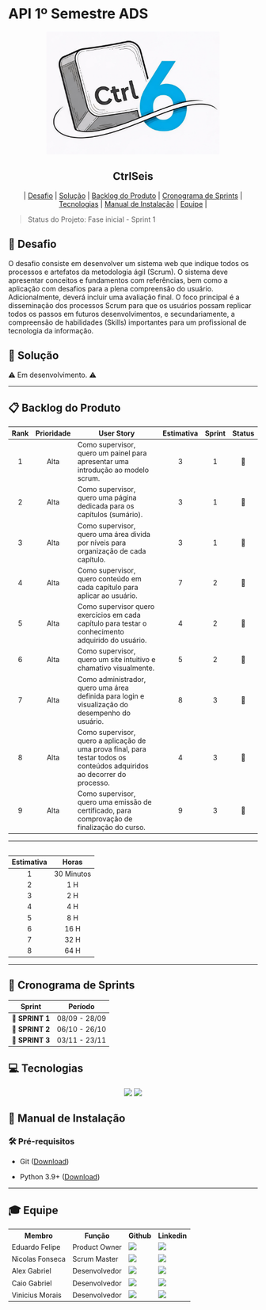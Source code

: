 # API 1º Semestre ADS

<p align="center">
      <img src="docs/Img/Ctrl6_Logo.jpg" alt="logo do Ctrlseis" width="350">
      <h2 align="center"> CtrlSeis</h2>
</p>

<p align="center">
  | <a href ="#desafio"> Desafio</a>  |
  <a href ="#solucao"> Solução</a>  |   
  <a href = docs/documentação/backlog/README.md> Backlog do Produto</a>  |
  <a href ="#sprint"> Cronograma de Sprints</a>  |
  <a href ="#tecnologias">Tecnologias</a> |
  <a href ="#manual">Manual de Instalação</a>  | 
  <a href ="#equipe"> Equipe</a> |
</p>

> Status do Projeto: Fase inicial - Sprint 1 

## 🏅 Desafio <a id="desafio"></a>

O desafio consiste em desenvolver um sistema web que indique todos os processos e artefatos da metodologia ágil (Scrum). O sistema deve apresentar conceitos e fundamentos com referências, bem como a aplicação com desafios para a plena compreensão do usuário. Adicionalmente, deverá incluir uma avaliação final. O foco principal é a disseminação dos processos Scrum para que os usuários possam replicar todos os passos em futuros desenvolvimentos, e secundariamente, a compreensão de habilidades (Skills) importantes para um profissional de tecnologia da informação.


## 🏅 Solução <a id="solucao"></a>

⚠️ Em desenvolvimento. ⚠️

---

## 📋 Backlog do Produto <a id="backlog"></a>

| Rank | Prioridade | User Story                                                                                                                                                                                                     | Estimativa | Sprint | Status |
| :--: | :--------: | -------------------------------------------------------------------------------------------------------------------------------------------------------------------------------------------------------------- | :----------: | :----: | :----: |
|   1  |    Alta    | Como supervisor, quero um painel para apresentar uma introdução ao modelo scrum.                                                                                                                               |      3       |    1   |   🔄   |
|   2  |    Alta    | Como supervisor, quero uma página dedicada para os capítulos (sumário).                                                                                                                                        |      3       |    1   |   🔄   |
|   3  |    Alta    | Como supervisor, quero uma área divida por níveis para organização de cada capítulo.                                                                                                                           |      3       |    1   |   🔄   |
|   4  |    Alta    | Como supervisor, quero conteúdo em cada capítulo para aplicar ao usuário.                                                                                                                                      |      7       |    2   |   🔄   |
|   5  |    Alta    | Como supervisor quero exercícios em cada capítulo para testar o conhecimento adquirido do usuário.                                                                                                             |      4       |    2   |   🔄   |
|   6  |    Alta    | Como supervisor, quero um site intuitivo e chamativo visualmente.                                                                                                                                              |      5       |    2   |   🔄   |
|   7  |    Alta    | Como administrador, quero uma área definida para login e visualização do desempenho do usuário.                                                                                                                |      8       |    3   |   🔄   |
|   8  |    Alta    | Como supervisor, quero a aplicação de uma prova final, para testar todos os conteúdos adquiridos ao decorrer do processo.                                                                                      |      4       |    3   |   🔄   |
|   9  |    Alta    | Como supervisor, quero uma emissão de certificado, para comprovação de finalização do curso.                                                                                                                   |      9       |    3   |   🔄   |

---

## 
| Estimativa | Horas     |
| :-----: | :----------: |
| 1 | 30 Minutos |
| 2 | 1 H  |
| 3 | 2 H  |
| 4 | 4 H  |
| 5 | 8 H  |
| 6 | 16 H |
| 7 | 32 H |
| 8 | 64 H |

---

## 📅 Cronograma de Sprints <a id="sprint"></a>

| Sprint          |    Período    |
| --------------- | :-----------: |
| 🔖 **SPRINT 1** | 08/09 - 28/09 |
| 🔖 **SPRINT 2** | 06/10 - 26/10 |
| 🔖 **SPRINT 3** | 03/11 - 23/11 |

## 💻 Tecnologias <a id="tecnologias"></a>

<h4 align="center">
 <a href="https://www.python.org/"><img src="https://img.shields.io/badge/Python-3776AB?style=for-the-badge&logo=python&logoColor=white"></a>
 <a href="https://github.com/"><img src="https://img.shields.io/badge/github-%23121011.svg?style=for-the-badge&logo=github&logoColor=white"/></a>
</h4>

## 📖 Manual de Instalação <a id="manual"></a>

### 🛠 Pré-requisitos

- Git ([Download](https://git-scm.com/downloads))

- Python 3.9+ ([Download](https://www.python.org/downloads/))

---


## 🎓 Equipe <a id="equipe"></a>

<div align="center">
  <table>
    <tr>
      <th>Membro</th>
      <th>Função</th>
      <th>Github</th>
      <th>Linkedin</th>
    </tr>
    <tr>
      <td>Eduardo Felipe</td>
      <td>Product Owner</td>
      <td><a href="https://github.com/"><img src="https://img.shields.io/badge/GitHub-100000?style=for-the-badge&logo=github&logoColor=white"></a></td>
      <td><a href="https://www.linkedin.com/"><img src="https://img.shields.io/badge/LinkedIn-0077B5?style=for-the-badge&logo=linkedin&logoColor=white"></a></td>
    </tr>
    <tr>
      <td>Nicolas Fonseca</td>
      <td>Scrum Master</td>
      <td><a href="https://github.com/NicolasFonsecaM"><img src="https://img.shields.io/badge/GitHub-100000?style=for-the-badge&logo=github&logoColor=white"></a></td>
      <td><a href="https://www.linkedin.com/in/nicolas-fonseca-60386130b/"><img src="https://img.shields.io/badge/LinkedIn-0077B5?style=for-the-badge&logo=linkedin&logoColor=white"></a></td>
    </tr>
    <tr>
      <td>Alex Gabriel</td>
      <td>Desenvolvedor</td>
      <td><a href="https://github.com/"><img src="https://img.shields.io/badge/GitHub-100000?style=for-the-badge&logo=github&logoColor=white"></a></td>
      <td><a href="https://www.linkedin.com/"><img src="https://img.shields.io/badge/LinkedIn-0077B5?style=for-the-badge&logo=linkedin&logoColor=white"></a></td>
    </tr>
    <tr>
      <td>Caio Gabriel</td>
      <td>Desenvolvedor</td>
      <td><a href="https://github.com/"><img src="https://img.shields.io/badge/GitHub-100000?style=for-the-badge&logo=github&logoColor=white"></a></td>
      <td><a href="https://www.linkedin.com/"><img src="https://img.shields.io/badge/LinkedIn-0077B5?style=for-the-badge&logo=linkedin&logoColor=white"></a></td>
    </tr>
    <tr>
      <td>Vinicius Morais</td>
      <td>Desenvolvedor</td>
      <td><a href="https://github.com/"><img src="https://img.shields.io/badge/GitHub-100000?style=for-the-badge&logo=github&logoColor=white"></a></td>
      <td><a href="http://linkedin.com/"><img src="https://img.shields.io/badge/LinkedIn-0077B5?style=for-the-badge&logo=linkedin&logoColor=white"></a></td>
    </tr>
  </table>
</div
